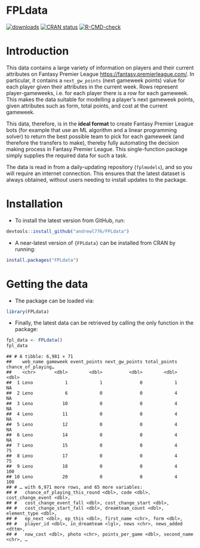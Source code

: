 FPLdata
================

<!-- badges: start -->

[![downloads](https://cranlogs.r-pkg.org/badges/FPLdata)](downloads)
[![CRAN
status](https://www.r-pkg.org/badges/version/FPLdata)](https://CRAN.R-project.org/package=FPLdata)
[![R-CMD-check](https://github.com/andrewl776/FPLdata/workflows/R-CMD-check/badge.svg)](https://github.com/andrewl776/FPLdata/actions)
<!-- badges: end -->

Introduction
================
This data contains a large variety of information on players and their
  current attributes on Fantasy Premier League
  <https://fantasy.premierleague.com/>. In particular, it contains a
  `next_gw_points` (next gameweek points) value for each player
  given their attributes in the current week. Rows represent player-gameweeks,
  i.e. for each player there is a row for each gameweek. This
  makes the data suitable for modelling a player's next gameweek points, given
  attributes such as form, total points, and cost at the current gameweek.
  
  This data, therefore, is in the **ideal format** to create Fantasy Premier League bots (for example that use an ML algorithm and a linear programming solver) to return the best possible team to pick for each gameweek (and therefore the transfers to make), thereby fully automating the decision making process in Fantasy Premier League. This single-function package simply supplies the required data for such a task.

The data is read in from a daily-updating repository (`fplmodels`), and so you will require an internet connection. This ensures that the latest dataset is always obtained, without users needing to install updates to the package.

# Installation

  - To install the latest version from GitHub, run:

<!-- end list -->

``` r
devtools::install_github("andrewl776/FPLdata")
```

  - A near-latest version of `{FPLdata}` can be installed from CRAN by
    running:

<!-- end list -->

``` r
install.packages("FPLdata")
```

# Getting the data

  - The package can be loaded via:

<!-- end list -->

``` r
library(FPLdata)
```

  - Finally, the latest data can be retrieved by calling the only
    function in the package:

<!-- end list -->

``` r
fpl_data <- FPLdata()
fpl_data
```

    ## # A tibble: 6,981 × 71
    ##    web_name gameweek event_points next_gw_points total_points chance_of_playing…
    ##    <chr>       <dbl>        <dbl>          <dbl>        <dbl>              <dbl>
    ##  1 Leno            1            1              0            1                 NA
    ##  2 Leno            6            0              0            4                 NA
    ##  3 Leno           10            0              0            4                 NA
    ##  4 Leno           11            0              0            4                 NA
    ##  5 Leno           12            0              0            4                 NA
    ##  6 Leno           14            0              0            4                 NA
    ##  7 Leno           15            0              0            4                 75
    ##  8 Leno           17            0              0            4                 75
    ##  9 Leno           18            0              0            4                100
    ## 10 Leno           20            0              0            4                100
    ## # … with 6,971 more rows, and 65 more variables:
    ## #   chance_of_playing_this_round <dbl>, code <dbl>, cost_change_event <dbl>,
    ## #   cost_change_event_fall <dbl>, cost_change_start <dbl>,
    ## #   cost_change_start_fall <dbl>, dreamteam_count <dbl>, element_type <dbl>,
    ## #   ep_next <dbl>, ep_this <dbl>, first_name <chr>, form <dbl>,
    ## #   player_id <dbl>, in_dreamteam <lgl>, news <chr>, news_added <dttm>,
    ## #   now_cost <dbl>, photo <chr>, points_per_game <dbl>, second_name <chr>, …

